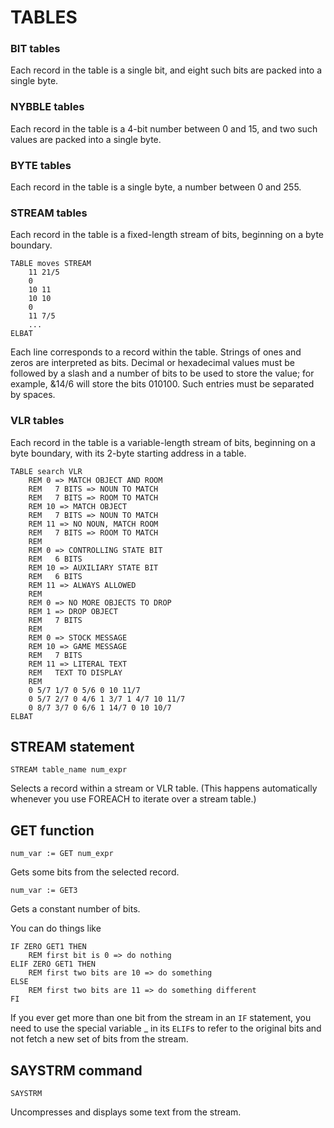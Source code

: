 # TABLES

### BIT tables

Each record in the table is a single bit, and eight such bits are packed into a single byte.

### NYBBLE tables

Each record in the table is a 4-bit number between 0 and 15, and two such values are packed into a single byte.

### BYTE tables

Each record in the table is a single byte, a number between 0 and 255.

### STREAM tables

Each record in the table is a fixed-length stream of bits, beginning on a byte boundary.

```
TABLE moves STREAM
    11 21/5
    0
    10 11
    10 10
    0
    11 7/5
    ...
ELBAT
```
Each line corresponds to a record within the table.  Strings of ones and zeros are interpreted as bits.  Decimal or hexadecimal values
must be followed by a slash and a number of bits to be used to store the value; for example, &14/6 will store the bits 010100. Such
entries must be separated by spaces.

### VLR tables

Each record in the table is a variable-length stream of bits, beginning on a byte boundary, with its 2-byte starting address in a table.

```
TABLE search VLR
    REM 0 => MATCH OBJECT AND ROOM
    REM   7 BITS => NOUN TO MATCH
    REM   7 BITS => ROOM TO MATCH
    REM 10 => MATCH OBJECT
    REM   7 BITS => NOUN TO MATCH
    REM 11 => NO NOUN, MATCH ROOM
    REM   7 BITS => ROOM TO MATCH
    REM
    REM 0 => CONTROLLING STATE BIT
    REM   6 BITS
    REM 10 => AUXILIARY STATE BIT
    REM   6 BITS
    REM 11 => ALWAYS ALLOWED
    REM
    REM 0 => NO MORE OBJECTS TO DROP
    REM 1 => DROP OBJECT
    REM   7 BITS
    REM
    REM 0 => STOCK MESSAGE
    REM 10 => GAME MESSAGE
    REM   7 BITS
    REM 11 => LITERAL TEXT
    REM   TEXT TO DISPLAY
    REM
    0 5/7 1/7 0 5/6 0 10 11/7
    0 5/7 2/7 0 4/6 1 3/7 1 4/7 10 11/7
    0 8/7 3/7 0 6/6 1 14/7 0 10 10/7
ELBAT
```

## STREAM statement

```
STREAM table_name num_expr
```
Selects a record within a stream or VLR table.  (This happens automatically whenever you use FOREACH to iterate over a stream table.)

## GET function

```
num_var := GET num_expr
```
Gets some bits from the selected record.

```
num_var := GET3
```
Gets a constant number of bits.

You can do things like
```
IF ZERO GET1 THEN
    REM first bit is 0 => do nothing
ELIF ZERO GET1 THEN
    REM first two bits are 10 => do something
ELSE
    REM first two bits are 11 => do something different
FI
```

If you ever get more than one bit from the stream in an `IF` statement, you need to use the special variable _ in its `ELIF`s to refer to the
original bits and not fetch a new set of bits from the stream.

## SAYSTRM command

```
SAYSTRM
```
Uncompresses and displays some text from the stream.
